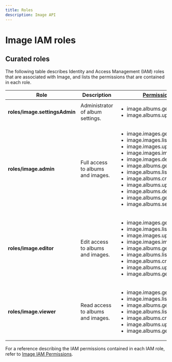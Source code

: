 ```yaml
---
title: Roles
description: Image API
---
```


# Image IAM roles

## Curated roles

The following table describes Identity and Access Management (IAM) roles that are associated with Image, and lists the permissions that are contained in each role.

| Role | Description | [Permissions](/image/docs/reference/iam/permissions) |
| --- | --- | --- |
| **roles/image.settingsAdmin** | Administrator of album settings. | <ul><li>image.albums.getSettings</li><li>image.albums.updateSettings</li></ul> |
| **roles/image.admin** | Full access to albums and images. | <ul><li>image.images.get</li><li>image.images.list</li><li>image.images.upload</li><li>image.images.import</li><li>image.images.delete</li><li>image.albums.get</li><li>image.albums.list</li><li>image.albums.create</li><li>image.albums.update</li><li>image.albums.delete</li><li>image.albums.getIamPolicy</li><li>image.albums.setIamPolicy</li></ul> |
| **roles/image.editor** | Edit access to albums and images. | <ul><li>image.images.get</li><li>image.images.list</li><li>image.images.upload</li><li>image.images.import</li><li>image.albums.get</li><li>image.albums.list</li><li>image.albums.create</li><li>image.albums.update</li><li>image.albums.getIamPolicy</li></ul> |
| **roles/image.viewer** | Read access to albums and images. | <ul><li>image.images.get</li><li>image.images.list</li><li>image.albums.get</li><li>image.albums.list</li><li>image.albums.create</li><li>image.albums.update</li><li>image.albums.getIamPolicy</li></ul> |

For a reference describing the IAM permissions contained in each IAM role, refer to [Image IAM Permissions](/image/docs/reference/iam/permissions).
